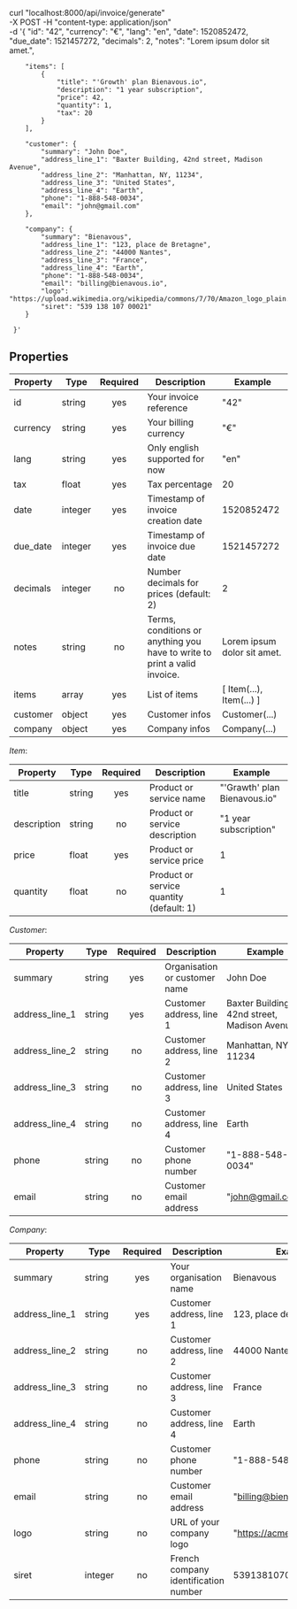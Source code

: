 

curl "localhost:8000/api/invoice/generate" \
     -X POST -H "content-type: application/json" \
     -d '{
        "id": "42",
        "currency": "€",
        "lang": "en",
        "date": 1520852472,
        "due_date": 1521457272,
        "decimals": 2,
        "notes": "Lorem ipsum dolor sit amet.",

        "items": [
            {
                "title": "'Growth' plan Bienavous.io",
                "description": "1 year subscription",
                "price": 42,
                "quantity": 1,
                "tax": 20
            }
        ],

        "customer": {
            "summary": "John Doe",
            "address_line_1": "Baxter Building, 42nd street, Madison Avenue",
            "address_line_2": "Manhattan, NY, 11234",
            "address_line_3": "United States",
            "address_line_4": "Earth",
            "phone": "1-888-548-0034",
            "email": "john@gmail.com"
        },

        "company": {
            "summary": "Bienavous",
            "address_line_1": "123, place de Bretagne",
            "address_line_2": "44000 Nantes",
            "address_line_3": "France",
            "address_line_4": "Earth",
            "phone": "1-888-548-0034",
            "email": "billing@bienavous.io",
            "logo": "https://upload.wikimedia.org/wikipedia/commons/7/70/Amazon_logo_plain.svg",
            "siret": "539 138 107 00021"
        }

     }'


## Properties

| Property | Type | Required | Description | Example |
| --- | --- | :---: | --- | --- |
| id | string | yes | Your invoice reference | "42" |
| currency | string | yes | Your billing currency | "€" |
| lang | string | yes | Only english supported for now | "en" |
| tax | float | yes | Tax percentage | 20 |
| date | integer | yes | Timestamp of invoice creation date | 1520852472 |
| due_date | integer | yes | Timestamp of invoice due date | 1521457272 |
| decimals | integer | no | Number decimals for prices (default: 2) | 2 |
| notes | string | no | Terms, conditions or anything you have to write to print a valid invoice. | Lorem ipsum dolor sit amet. |
| items | array | yes | List of items | [ Item(...), Item(...) ] |
| customer | object | yes | Customer infos | Customer(...) |
| company | object | yes | Company infos | Company(...) |

*Item*:

| Property | Type | Required | Description | Example |
| --- | --- | :---: | --- | --- |
| title | string | yes | Product or service name | "'Grawth' plan Bienavous.io" |
| description | string | no | Product or service description | "1 year subscription" |
| price | float | yes | Product or service price | 1 |
| quantity | float | no | Product or service quantity (default: 1) | 1 |

*Customer*:

| Property | Type | Required | Description | Example |
| --- | --- | :---: | --- | --- |
| summary | string | yes | Organisation or customer name | John Doe |
| address_line_1 | string | yes | Customer address, line 1 | Baxter Building, 42nd street, Madison Avenue |
| address_line_2 | string | no | Customer address, line 2 | Manhattan, NY, 11234 |
| address_line_3 | string | no | Customer address, line 3 | United States |
| address_line_4 | string | no | Customer address, line 4 | Earth |
| phone | string | no | Customer phone number | "1-888-548-0034" |
| email | string | no | Customer email address | "john@gmail.com" |

*Company*:

| Property | Type | Required | Description | Example |
| --- | --- | :---: | --- | --- |
| summary | string | yes | Your organisation name | Bienavous |
| address_line_1 | string | yes | Customer address, line 1 | 123, place de Bretagne |
| address_line_2 | string | no | Customer address, line 2 | 44000 Nantes |
| address_line_3 | string | no | Customer address, line 3 | France |
| address_line_4 | string | no | Customer address, line 4 | Earth |
| phone | string | no | Customer phone number | "1-888-548-0034" |
| email | string | no | Customer email address | "billing@bienavous.io" |
| logo | string | no | URL of your company logo | "https://acme.corp/logo.png" |
| siret | integer | no | French company identification number | 53913810700021 |

